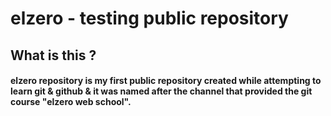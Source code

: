 # elzero - testing public repository

## What is this ?

#### elzero repository is my first public repository created while attempting to learn git & github & it was named after the channel that provided the git course "elzero web school".
